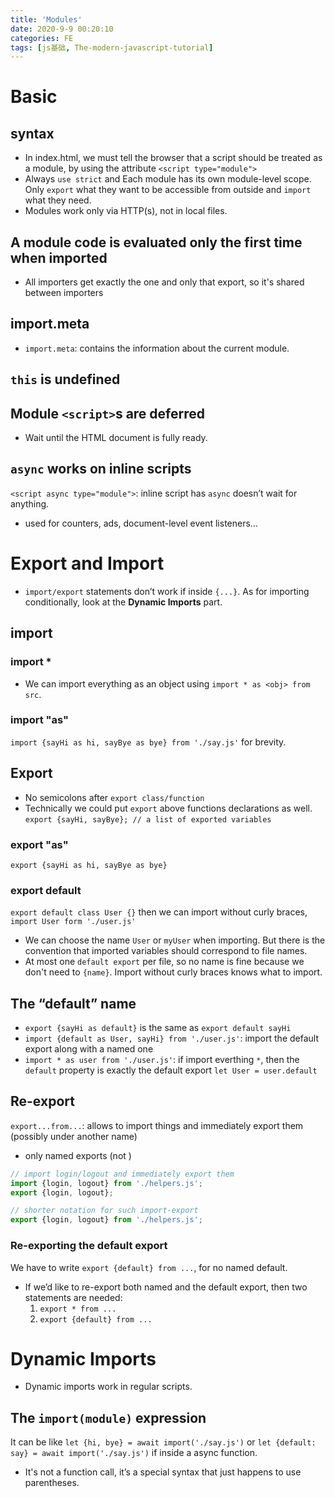 ```yaml
---
title: 'Modules'
date: 2020-9-9 00:20:10
categories: FE
tags: [js基础, The-modern-javascript-tutorial]
---
```


# Basic
## syntax
- In index.html, we must tell the browser that a script should be treated as a module, by using the attribute `<script type="module">`
- Always `use strict` and Each module has its own module-level scope. Only `export` what they want to be accessible from outside and `import` what they need.
- Modules work only via HTTP(s), not in local files.

## A module code is evaluated only the first time when imported
- All importers get exactly the one and only that export, so it's shared between importers

## import.meta
- `import.meta`: contains the information about the current module.
<!--more-->

## `this` is undefined
## Module `<script>`s are deferred
-  Wait until the HTML document is fully ready.

## `async` works on inline scripts
`<script async type="module">`: inline script has `async` doesn’t wait for anything.
- used for counters, ads, document-level event listeners...

# Export and Import
- `import/export` statements don’t work if inside `{...}`. As for importing conditionally, look at the **Dynamic Imports** part.

## import
### import *
- We can import everything as an object using `import * as <obj> from src`.

### import "as"
`import {sayHi as hi, sayBye as bye} from './say.js'` for brevity.

## Export
- No semicolons after `export class/function` 
- Technically we could put `export` above functions declarations as well. `export {sayHi, sayBye}; // a list of exported variables`

### export "as"
`export {sayHi as hi, sayBye as bye}`

### export default
`export default class User {}` then we can import without curly braces, `import User form './user.js'`
- We can choose the name `User` or `myUser` when importing. But there is the convention that imported variables should correspond to file names.
- At most one `default export` per file, so no name is fine because we don't need to `{name}`. Import without curly braces knows what to import.

## The “default” name
- `export {sayHi as default}` is the same as `export default sayHi`
- `import {default as User, sayHi} from './user.js'`: import the default export along with a named one
- `import * as user from './user.js'`: if import everthing `*`, then the `default` property is exactly the default export `let User = user.default`

## Re-export
`export...from...`: allows to import things and immediately export them (possibly under another name)
-  only named exports (not )

```javascript
// import login/logout and immediately export them
import {login, logout} from './helpers.js';
export {login, logout};

// shorter notation for such import-export
export {login, logout} from './helpers.js';
```

### Re-exporting the default export
We have to write `export {default} from ...`, for no named default.
- If we’d like to re-export both named and the default export, then two statements are needed:
  1. `export * from ...`
  2. `export {default} from ...`
  

# Dynamic Imports
- Dynamic imports work in regular scripts.

## The `import(module)` expression
It can be like `let {hi, bye} = await import('./say.js')` or `let {default: say} = await import('./say.js')` if inside a async function.
- It's not a function call, it’s a special syntax that just happens to use parentheses.
